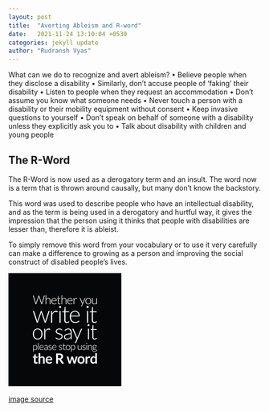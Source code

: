 ```yaml
---
layout: post
title:  "Averting Ableism and R-word"
date:   2021-11-24 13:10:04 +0530
categories: jekyll update
author: "Rudransh Vyas"
---
```


What can we do to recognize and avert ableism?
 • Believe people when they disclose a disability
 • Similarly, don’t accuse people of ‘faking’ their disability
 • Listen to people when they request an accommodation
 • Don’t assume you know what someone needs
 • Never touch a person with a disability or their mobility equipment without consent
 • Keep invasive questions to yourself
 • Don’t speak on behalf of someone with a disability unless they explicitly ask you to
 • Talk about disability with children and young people

## The R-Word
The R-Word is now used as a derogatory term and an insult. The word now is a term that is thrown around causally, but many don’t know the backstory. 

This word was used to describe people who have an intellectual disability, and as the term is being used in a derogatory and hurtful way, it gives the impression that the person using it thinks that people with disabilities are lesser than, therefore it is ableist. 

To simply remove this word from your vocabulary or to use it very carefully can make a difference to growing as a person and improving the social construct of disabled people’s lives.

![r-word]( /assets/images/r-word.png)

[image source](https://scontent.fbho1-1.fna.fbcdn.net/v/t15.5256-10/s1080x2048/27255872_540012759714470_4342182352521265152_n.jpg?_nc_cat=100&ccb=1-5&_nc_sid=ad6a45&_nc_ohc=slVu9tyOztYAX9LhtWl&_nc_ht=scontent.fbho1-1.fna&oh=408f94de5bd1237ac11740b3c8187d87&oe=61AA42EE)
 
